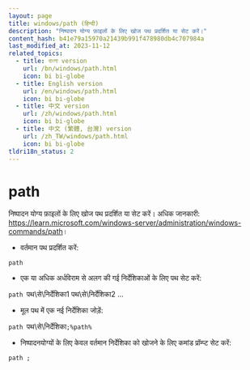 ```yaml
---
layout: page
title: windows/path (हिन्दी)
description: "निष्पादन योग्य फ़ाइलों के लिए खोज पथ प्रदर्शित या सेट करें।"
content_hash: b41e79a15970a21439b991f478980db4c707984a
last_modified_at: 2023-11-12
related_topics:
  - title: বাংলা version
    url: /bn/windows/path.html
    icon: bi bi-globe
  - title: English version
    url: /en/windows/path.html
    icon: bi bi-globe
  - title: 中文 version
    url: /zh/windows/path.html
    icon: bi bi-globe
  - title: 中文 (繁體, 台灣) version
    url: /zh_TW/windows/path.html
    icon: bi bi-globe
tldri18n_status: 2
---
```

# path

निष्पादन योग्य फ़ाइलों के लिए खोज पथ प्रदर्शित या सेट करें।
अधिक जानकारी: <https://learn.microsoft.com/windows-server/administration/windows-commands/path>।

- वर्तमान पथ प्रदर्शित करें:

`path`

- एक या अधिक अर्धविराम से अलग की गई निर्देशिकाओं के लिए पथ सेट करें:

`path `<span class="tldr-var badge badge-pill bg-dark-lm bg-white-dm text-white-lm text-dark-dm font-weight-bold">पथ\से\निर्देशिका1 पथ\से\निर्देशिका2 ...</span>

- मूल पथ में एक नई निर्देशिका जोड़ें:

`path `<span class="tldr-var badge badge-pill bg-dark-lm bg-white-dm text-white-lm text-dark-dm font-weight-bold">पथ\से\निर्देशिका</span>`;%path%`

- निष्पादनयोग्यों के लिए केवल वर्तमान निर्देशिका को खोजने के लिए कमांड प्रॉम्प्ट सेट करें:

`path ;`
